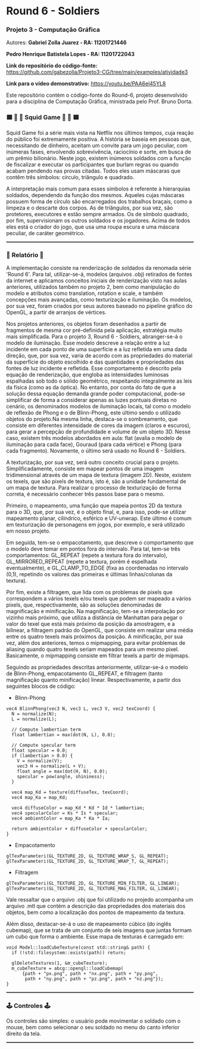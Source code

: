 # Round 6 - Soldiers
### Projeto 3 - Computação Gráfica

Autores: **Gabriel Zolla Juarez - RA: 11201721446**

**Pedro Henrique Batistela Lopes - RA: 11201722043**

**Link do repositório do código-fonte:** https://github.com/gabezolla/Projeto3-CG/tree/main/examples/atividade3

**Link para o vídeo demonstrativo:** https://youtu.be/PAA6el45YL8

Este repositório contém o código-fonte do Round-6, projeto desenvolvido para a disciplina de Computação Gráfica, ministrada pelo Prof. Bruno Dorta.

### :red_square: :small_red_triangle: :red_circle: Squid Game :red_circle: :small_red_triangle: :red_square:

Squid Game foi a série mais vista na Netflix nos últimos tempos, cuja reação do público foi extremamente positiva. A história se baseia em pessoas que, necessitando de dinheiro, aceitam um convite para um jogo peculiar, com inúmeras fases, envolvendo sobrevivência, raciocínio e sorte, em busca de um prêmio bilionário. Neste jogo, existem inúmeros soldados com a função de fiscalizar e executar os participantes que burlam regras ou quando acabam pendendo nas provas citadas. Todos eles usam máscaras que contêm três símbolos: círculo, triângulo e quadrado.

A interpretação mais comum para esses símbolos é referente à hierarquias soldados, dependendo da função dos mesmos. Aqueles cujas máscaras possuem forma de círculo são encarregados dos trabalhos braçais, como a limpeza e o descarte dos corpos. As de triângulos, por sua vez, são protetores, executores e estão sempre armados. Os de símbolo quadrado, por fim, supervisionam os outros soldados e os jogadores. Acima de todos eles está o criador do jogo, que usa uma roupa escura e uma máscara peculiar, de caráter geométrico. 

<hr style="border:1px solid gray"> </hr>

### :page_with_curl: **Relatório** :page_with_curl:

A implementação consiste na renderização de soldados da renomada série 'Round 6'. Para tal, utilizar-se-á, modelos (arquivos .obj) retirados de fontes da internet e aplicamos conceitos iniciais de renderização visto nas aulas anteriores, utilizados também no projeto 2, bem como manipulação do modelo e atributos como translation, rotation e scale, e também concepções mais avançadas, como texturização e iluminação. Os modelos, por sua vez, foram criados por seus autores baseado no pipeline gráfico do OpenGL, a partir de arranjos de vértices. 

Nos projetos anteriores, os objetos foram desenhados a partir de fragmentos de mesma cor pré-definida pela aplicação, estratégia muito mais simplificada. Para o projeto 3, Round 6 - Soldiers, abranger-se-á o modelo de iluminação. Esse modelo descreve a relação entre a luz incidente em cada ponto de uma superfície e a luz refletida em uma dada direção, que, por sua vez, varia de acordo com as propriedades do material da superfície do objeto escolhido e das quantidades e propriedades das fontes de luz incidente e refletida. Esse comportamento é descrito pela equação de renderização, que engloba as intensidades luminosas espalhadas sob todo o sólido geométrico, respeitando integralmente as leis da física (como as da óptica). No entanto, por conta do fato de que a solução dessa equação demanda grande poder computacional, pode-se simplificar de forma a considerar apenas as luzes pontuais diretas no cenário, os denominados modelos de iluminação locais, tal como o modelo de reflexão de Phong e o de Blinn-Phong, este último sendo o utilizado objetos do projeto.Na mesma linha, destaca-se o sombreamento, que consiste em diferentes intensidade de cores da imagem (claros e escuros), para gerar a percepção de profundidade e volume de um objeto 3D. Nesse caso, existem três modelos abordados em aula: flat (avalia o modelo de iluminação para cada face), Gouraud (para cada vértice) e Phong (para cada fragmento). Novamente, o último será usado no Round 6 - Soldiers.

A texturização, por sua vez, será outro conceito crucial para o projeto. Simplificadamente, consiste em mapear pontos de uma imagem tridimensional através de um mapa de textura (imagem 2D). Neste, existem os texels, que são pixels de textura, isto é, são a unidade fundamental de um mapa de textura. Para realizar o processo de texturização de forma correta, é necessário conhecer três passos base para o mesmo. 

Primeiro, o mapeamento, uma função que mapeia pontos 2D da textura para o 3D, que, por sua vez, é o objeto final, e, para isso, pode-se utilizar mapeamento planar, cilíndrico, esférico e UV-unwrap. Este último é comum em texturização de personagens em jogos, por exemplo, e será utilizado em nosso projeto. 

Em seguida, tem-se o empacotamento, que descreve o comportamento que o modelo deve tomar em pontos fora do intervalo. Para tal, tem-se três comportamentos: GL_REPEAT (repete a textura fora do intervalo), GL_MIRRORED_REPEAT (repete a textura, porém é espelhada eventualmente), e GL_CLAMP_TO_EDGE (fixa as coordenadas no intervalo (0,1), repetindo os valores das primeiras e últimas linhas/colunas da textura). 

Por fim, existe a filtragem, que lida com os problemas de pixels que correspondem a vários texels e/ou texels que podem ser mapeado a vários pixels, que, respectivamente, são as soluções denominadas de magnificação e minificação. Na magnificação, tem-se a interpolação por vizinho mais próximo, que utiliza a distância de Manhattan para pegar o valor do texel que está mais próximo da posição da amostragem, e a bilinear, a filtragem padrão do OpenGL, que consiste em realizar uma média entre os quatro texels mais próximos da posição. A minificação, por sua vez, além dos anteriores, temos o mipmapping, para evitar problemas de aliasing quando quatro texels seriam mapeados para um mesmo pixel. Basicamente, o mipmapping consiste em filtrar texels a partir de mipmaps.

Seguindo as propriedades descritas anteriormente, utilizar-se-á o modelo de Blinn-Phong, empacotamento GL_REPEAT, e filtragem (tanto magnificação quanto minificação) linear. Respectivamente, a partir dos seguintes blocos de código:

* Blinn-Phong
```
vec4 BlinnPhong(vec3 N, vec3 L, vec3 V, vec2 texCoord) {
  N = normalize(N);
  L = normalize(L);

  // Compute lambertian term
  float lambertian = max(dot(N, L), 0.0);

  // Compute specular term
  float specular = 0.0;
  if (lambertian > 0.0) {
    V = normalize(V);
    vec3 H = normalize(L + V);
    float angle = max(dot(H, N), 0.0);
    specular = pow(angle, shininess);
  }

  vec4 map_Kd = texture(diffuseTex, texCoord);
  vec4 map_Ka = map_Kd;

  vec4 diffuseColor = map_Kd * Kd * Id * lambertian;
  vec4 specularColor = Ks * Is * specular;
  vec4 ambientColor = map_Ka * Ka * Ia;

  return ambientColor + diffuseColor + specularColor;
}
```

* Empacotamento
```
glTexParameteri(GL_TEXTURE_2D, GL_TEXTURE_WRAP_S, GL_REPEAT);
glTexParameteri(GL_TEXTURE_2D, GL_TEXTURE_WRAP_T, GL_REPEAT);
```

* Filtragem
```
glTexParameteri(GL_TEXTURE_2D, GL_TEXTURE_MIN_FILTER, GL_LINEAR);
glTexParameteri(GL_TEXTURE_2D, GL_TEXTURE_MAG_FILTER, GL_LINEAR);
```

Vale ressaltar que o arquivo .obj que foi utilizado no projedo acompanha um arquivo .mtl que contém a descrição das propriedades dos materiais dos objetos, bem como a localização dos pontos de mapeamento da textura.

Além disso, destacar-se-á o uso de mapeamento cúbico (do inglês cubemap), que se trata de um conjunto de seis imagens que juntas formam um cubo que forma o ambiente. Esse mapa de texturas é carregado em:

```
void Model::loadCubeTexture(const std::string& path) {
  if (!std::filesystem::exists(path)) return;

  glDeleteTextures(1, &m_cubeTexture);
  m_cubeTexture = abcg::opengl::loadCubemap(
      {path + "px.png", path + "nx.png", path + "py.png",
       path + "ny.png", path + "pz.png", path + "nz.png"});
}
```


<hr style="border:1px solid gray"> </hr>

### :joystick: **Controles** :joystick:

Os controles são simples: o usuário pode movimentar o soldado com o mouse, bem como selecionar o seu soldado no menu do canto inferior direito da tela. 

<hr style="border:1px solid gray"> </hr>

